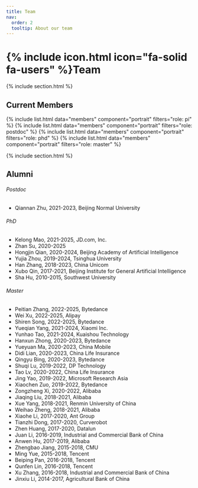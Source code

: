 ```yaml
---
title: Team
nav:
  order: 2
  tooltip: About our team
---
```


# {% include icon.html icon="fa-solid fa-users" %}Team

{% include section.html %}

## Current Members
{% include list.html data="members" component="portrait" filters="role: pi" %}
{% include list.html data="members" component="portrait" filters="role: postdoc" %}
{% include list.html data="members" component="portrait" filters="role: phd" %}
{% include list.html data="members" component="portrait" filters="role: master" %}

{% include section.html %}


## Alumni
###### Postdoc
- Qiannan Zhu, 2021-2023, Beijing Normal University

###### PhD
- Kelong Mao, 2021-2025, JD.com, Inc.
- Zhan Su, 2020-2025
- Hongjin Qian, 2020-2024, Beijing Academy of Artificial Intelligence
- Yujia Zhou, 2019-2024, Tsinghua University
- Han Zhang, 2018-2023, China Unicom
- Xubo Qin, 2017-2021, Beijing Institute for General Artificial Intelligence
- Sha Hu, 2010-2015, Southwest University

###### Master
- Peitian Zhang, 2022-2025, Bytedance
- Wei Xu, 2022-2025, Alipay
- Shiren Song, 2022-2025, Bytedance
- Yueqian Yang, 2021-2024, Xiaomi Inc.
- Yunhao Tao, 2021-2024, Kuaishou Technology
- Hanxun Zhong, 2020-2023, Bytedance
- Yueyuan Ma, 2020-2023, China Mobile
- Didi Lian, 2020-2023, China Life Insurance
- Qingyu Bing, 2020-2023, Bytedance
- Shuqi Lu, 2019-2022, DP Technology
- Tao Lv, 2020-2022, China Life Insurance
- Jing Yao, 2019-2022, Microsoft Research Asia
- Xiaochen Zuo, 2019-2022, Bytedance
- Zongzheng Xi, 2020-2022, Alibaba
- Jiaqing Liu, 2018-2021, Alibaba
- Xue Yang, 2018-2021, Renmin University of China
- Weihao Zheng, 2018-2021, Alibaba
- Xiaohe Li, 2017-2020, Ant Group
- Tianzhi Dong, 2017-2020, Curverobot
- Zhen Huang, 2017-2020, Datalun
- Juan Li, 2016-2019, Industrial and Commercial Bank of China
- Anwen Hu, 2017-2019, Alibaba
- Zhengbao Jiang, 2015-2018, CMU
- Ming Yue, 2015-2018, Tencent
- Beiping Pan, 2016-2018, Tencent
- Qunfen Lin, 2016-2018, Tencent
- Xu Zhang, 2016-2018, Industrial and Commercial Bank of China
- Jinxiu Li, 2014-2017, Agricultural Bank of China
